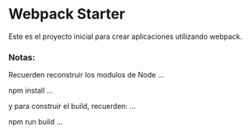 # Webpack Starter
Este es el proyecto inicial para crear aplicaciones utilizando webpack.

### Notas:
Recuerden reconstruir los modulos de Node ...

npm install
...

y para construir el build, recuerden:
...

npm run build
...
